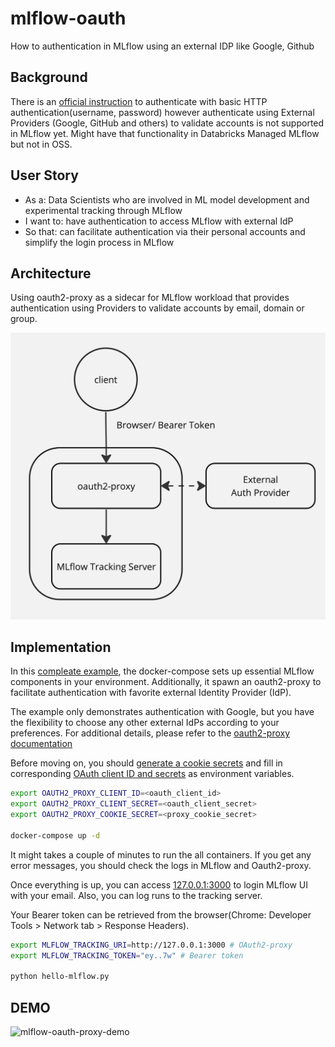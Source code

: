 # mlflow-oauth
How to authentication in MLflow using an external IDP like Google, Github

## Background
There is an [official instruction](https://mlflow.org/docs/latest/auth/index.html) to authenticate with basic HTTP authentication(username, password) however authenticate using External Providers (Google, GitHub and others) to validate accounts is not supported in MLflow yet. Might have that functionality in Databricks Managed MLflow but not in OSS.

## User Story
- As a: Data Scientists who are involved in ML model development and experimental tracking through MLflow
- I want to: have authentication to access MLflow with external IdP
- So that: can facilitate authentication via their personal accounts and simplify the login process in MLflow

## Architecture
Using oauth2-proxy as a sidecar for MLflow workload that provides authentication using Providers to validate accounts by email, domain or group.

![architecture](./archtiecture.jpg)

## Implementation

In this [compleate example](./docker-compose.yaml), the docker-compose sets up essential MLflow components in your environment. Additionally, it spawn an oauth2-proxy to facilitate authentication with favorite external Identity Provider (IdP).

The example only demonstrates authentication with Google, but you have the flexibility to choose any other external IdPs according to your preferences. For additional details, please refer to the [oauth2-proxy documentation](https://oauth2-proxy.github.io/oauth2-proxy/configuration/oauth_provider)

Before moving on, you should [generate a cookie secrets](https://oauth2-proxy.github.io/oauth2-proxy/configuration/overview#generating-a-cookie-secret) and fill in corresponding [OAuth client ID and secrets](https://oauth2-proxy.github.io/oauth2-proxy/configuration/oauth_provider#google-auth-provider) as environment variables.

```bash
export OAUTH2_PROXY_CLIENT_ID=<oauth_client_id>
export OAUTH2_PROXY_CLIENT_SECRET=<oauth_client_secret>
export OAUTH2_PROXY_COOKIE_SECRET=<proxy_cookie_secret>

docker-compose up -d
```

It might takes a couple of minutes to run the all containers. If you get any error messages, you should check the logs in MLflow and Oauth2-proxy.

Once everything is up, you can access [127.0.0.1:3000](http://127.0.0.1:3000) to login MLflow UI with your email. Also, you can log runs to the tracking server.

Your Bearer token can be retrieved from the browser(Chrome: Developer Tools > Network tab > Response Headers).

```bash
export MLFLOW_TRACKING_URI=http://127.0.0.1:3000 # OAuth2-proxy
export MLFLOW_TRACKING_TOKEN="ey..7w" # Bearer token

python hello-mlflow.py
```

## DEMO
![mlflow-oauth-proxy-demo](./mlflow-google-auth.gif)
